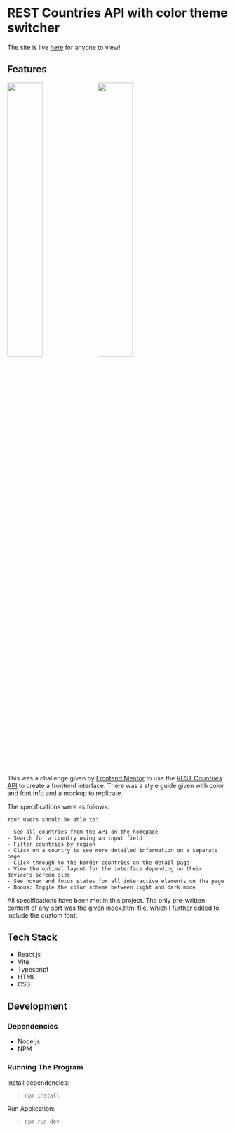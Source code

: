 # REST Countries API with color theme switcher

The site is live [here](https://ericseall.github.io/rest-countries-api/) for anyone to view!

## Features

<img width=40% src="https://github.com/user-attachments/assets/597b03d0-6bc7-4888-b75b-700534f51907" /> <img width=40% src="https://github.com/user-attachments/assets/be9a178b-9b88-4878-a266-32ddf3d2b12f" />


This was a challenge given by [Frontend Mentor](https://www.frontendmentor.io/challenges/rest-countries-api-with-color-theme-switcher-5cacc469fec04111f7b848ca) to use the [REST Countries API](https://restcountries.com/) to create a frontend interface. There was a style guide given with color and font info and a mockup to replicate.

The specifications were as follows:

```
Your users should be able to:

- See all countries from the API on the homepage
- Search for a country using an input field
- Filter countries by region
- Click on a country to see more detailed information on a separate page
- Click through to the border countries on the detail page
- View the optimal layout for the interface depending on their device's screen size
- See hover and focus states for all interactive elements on the page
- Bonus: Toggle the color scheme between light and dark mode
```

All specifications have been met in this project. The only pre-written content of any sort was the given index.html file, which I further edited to include the custom font.

## Tech Stack

- React.js
- Vite
- Typescript
- HTML
- CSS

## Development

### Dependencies

- Node.js
- NPM

### Running The Program

Install dependencies:
> `npm install`

Run Application:
> `npm run dev`
